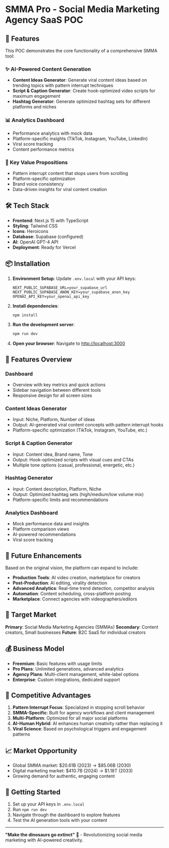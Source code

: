 # SMMA Pro - Social Media Marketing Agency SaaS POC

## 🚀 Features

This POC demonstrates the core functionality of a comprehensive SMMA tool:

### ✨ AI-Powered Content Generation
- **Content Ideas Generator**: Generate viral content ideas based on trending topics with pattern interrupt techniques
- **Script & Caption Generator**: Create hook-optimized video scripts for maximum engagement
- **Hashtag Generator**: Generate optimized hashtag sets for different platforms and niches

### 📊 Analytics Dashboard
- Performance analytics with mock data
- Platform-specific insights (TikTok, Instagram, YouTube, LinkedIn)
- Viral score tracking
- Content performance metrics

### 🎯 Key Value Propositions
- Pattern interrupt content that stops users from scrolling
- Platform-specific optimization
- Brand voice consistency
- Data-driven insights for viral content creation

## 🛠️ Tech Stack

- **Frontend**: Next.js 15 with TypeScript
- **Styling**: Tailwind CSS
- **Icons**: Heroicons
- **Database**: Supabase (configured)
- **AI**: OpenAI GPT-4 API
- **Deployment**: Ready for Vercel

## 📦 Installation

1. **Environment Setup**:
   Update `.env.local` with your API keys:
   ```env
   NEXT_PUBLIC_SUPABASE_URL=your_supabase_url
   NEXT_PUBLIC_SUPABASE_ANON_KEY=your_supabase_anon_key
   OPENAI_API_KEY=your_openai_api_key
   ```

2. **Install dependencies**:
   ```bash
   npm install
   ```

3. **Run the development server**:
   ```bash
   npm run dev
   ```

4. **Open your browser**:
   Navigate to [http://localhost:3000](http://localhost:3000)

## 🎨 Features Overview

### Dashboard
- Overview with key metrics and quick actions
- Sidebar navigation between different tools
- Responsive design for all screen sizes

### Content Ideas Generator
- Input: Niche, Platform, Number of ideas
- Output: AI-generated viral content concepts with pattern interrupt hooks
- Platform-specific optimization (TikTok, Instagram, YouTube, etc.)

### Script & Caption Generator
- Input: Content idea, Brand name, Tone
- Output: Hook-optimized scripts with visual cues and CTAs
- Multiple tone options (casual, professional, energetic, etc.)

### Hashtag Generator
- Input: Content description, Platform, Niche
- Output: Optimized hashtag sets (high/medium/low volume mix)
- Platform-specific limits and recommendations

### Analytics Dashboard
- Mock performance data and insights
- Platform comparison views
- AI-powered recommendations
- Viral score tracking

## 🔮 Future Enhancements

Based on the original vision, the platform can expand to include:

- **Production Tools**: AI video creation, marketplace for creators
- **Post-Production**: AI editing, virality detection
- **Advanced Analytics**: Real-time trend detection, competitor analysis
- **Automation**: Content scheduling, cross-platform posting
- **Marketplace**: Connect agencies with videographers/editors

## 🎯 Target Market

**Primary**: Social Media Marketing Agencies (SMMAs)
**Secondary**: Content creators, Small businesses
**Future**: B2C SaaS for individual creators

## 💰 Business Model

- **Freemium**: Basic features with usage limits
- **Pro Plans**: Unlimited generations, advanced analytics
- **Agency Plans**: Multi-client management, white-label options
- **Enterprise**: Custom integrations, dedicated support

## 🌟 Competitive Advantages

1. **Pattern Interrupt Focus**: Specialized in stopping scroll behavior
2. **SMMA-Specific**: Built for agency workflows and client management
3. **Multi-Platform**: Optimized for all major social platforms
4. **AI-Human Hybrid**: AI enhances human creativity rather than replacing it
5. **Viral Science**: Based on psychological triggers and engagement patterns

## 📈 Market Opportunity

- Global SMMA market: $20.61B (2023) → $85.06B (2030)
- Digital marketing market: $410.7B (2024) → $1.18T (2033)
- Growing demand for authentic, engaging content

## 🚀 Getting Started

1. Set up your API keys in `.env.local`
2. Run `npm run dev`
3. Navigate through the dashboard to explore features
4. Test the AI generation tools with your content

---

**"Make the dinosaurs go extinct"** 🦖 - Revolutionizing social media marketing with AI-powered creativity.
